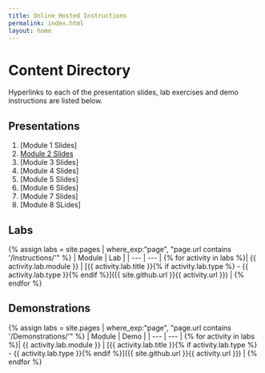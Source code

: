 ```yaml
---
title: Online Hosted Instructions
permalink: index.html
layout: home
---
```


# Content Directory

Hyperlinks to each of the presentation slides, lab exercises and demo instructions are listed below.

## Presentations

1. [Module 1 Slides]
2. [Module 2 Slides](Presentation/20778C_02U.pdf)
3. [Module 3 Slides]
4. [Module 4 Slides]
5. [Module 5 Slides]
6. [Module 6 Slides]
7. [Module 7 Slides]
8. [Module 8 SLides]

## Labs

{% assign labs = site.pages | where_exp:"page", "page.url contains '/Instructions/'" %}
| Module | Lab |
| --- | --- | 
{% for activity in labs  %}| {{ activity.lab.module }} | [{{ activity.lab.title }}{% if activity.lab.type %} - {{ activity.lab.type }}{% endif %}]({{ site.github.url }}{{ activity.url }}) |
{% endfor %}

## Demonstrations

{% assign labs = site.pages | where_exp:"page", "page.url contains '/Demonstrations/'" %}
| Module | Demo |
| --- | --- | 
{% for activity in labs  %}| {{ activity.lab.module }} | [{{ activity.lab.title }}{% if activity.lab.type %} - {{ activity.lab.type }}{% endif %}]({{ site.github.url }}{{ activity.url }}) |
{% endfor %}